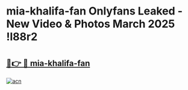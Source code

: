 # mia-khalifa-fan Onlyfans Leaked - New Video & Photos March 2025 !l88r2

# <h2><a href="https://mxumm7.iuczelnia.edu.pl?title=mia-khalifa-fan&ref=l88r2">🔗👉 🔴 mia-khalifa-fan</a></h2>

[![acn](https://github.com/user-attachments/assets/0f9c940e-d8b0-45ae-aac7-cd30a18b3e1c)](https://mxumm7.iuczelnia.edu.pl?title=mia-khalifa-fan&ref=l88r2)


